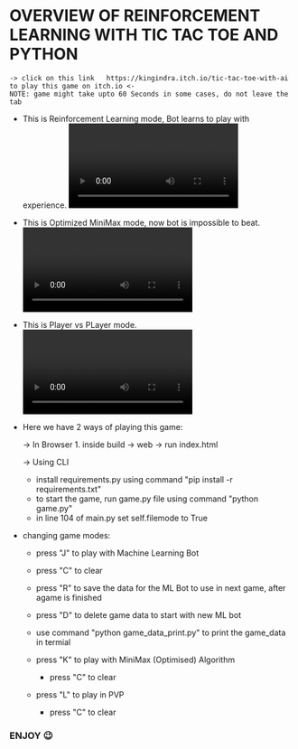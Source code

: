 # OVERVIEW OF REINFORCEMENT LEARNING WITH TIC TAC TOE AND PYTHON

```
-> click on this link   https://kingindra.itch.io/tic-tac-toe-with-ai   to play this game on itch.io <-
NOTE: game might take upto 60 Seconds in some cases, do not leave the tab
```

- This is Reinforcement Learning mode, Bot learns to play with experience.
<video src="video/video_2023-08-07_19-14-35.mp4" controls title="Title"></video>

- This is Optimized MiniMax mode, now bot is impossible to beat.
<video src="video/video_2023-08-07_19-14-35.mp4" controls title="Title"></video>

- This is Player vs PLayer mode.
<video src="video/video_2023-08-07_19-14-35.mp4" controls title="Title"></video>

- Here we have 2 ways of playing this game:

    -> In Browser
        1. inside build -> web -> run index.html

    -> Using CLI
    - install requirements.py using command "pip install -r requirements.txt"
    - to start the game, run game.py file using command "python game.py"
    - in line 104 of main.py set self.filemode to True

- changing game modes:

    - press "J" to play with Machine Learning Bot
    - press "C" to clear
    - press "R" to save the data for the ML Bot to use in next game, after agame is finished
    - press "D" to delete game data to start with new ML bot
    - use command "python game_data_print.py" to print the game_data in termial

    - press "K" to play with MiniMax (Optimised) Algorithm
        - press "C" to clear
    
    - press "L" to play in PVP
        - press "C" to clear

### ENJOY 😉